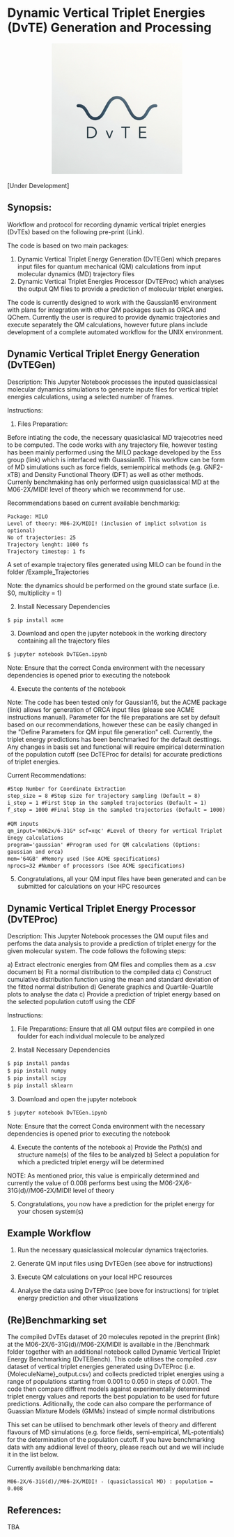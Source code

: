 # Dynamic Vertical Triplet Energies (DvTE) Generation and Processing

<div align="center">
  <img src="./DvTE.png" alt="Description" width="300">
</div>

[Under Development]

## Synopsis:

Workflow and protocol for recording dynamic vertical triplet energies (DvTEs) based on the following pre-print (Link).

The code is based on two main packages: 
1) Dynamic Vertical Triplet Energy Generation (DvTEGen) which prepares input files for quantum mechanical (QM) calculations from input molecular dynamics (MD) trajectory files
2) Dynamic Vertical Triplet Energies Processor (DvTEProc) which analyses the output QM files to provide a prediction of molecular triplet energies.

The code is currently designed to work with the Gaussian16 environment with plans for integration with other QM packages such as ORCA and QChem. Currently the user is required to provide dynamic trajectories and execute separately the QM calculations, however future plans include development of a complete automated workflow for the UNIX environment.

## Dynamic Vertical Triplet Energy Generation (DvTEGen)

Description: This Jupyter Notebook processes the inputed quasiclassical molecular dynamics simulations to generate inpute files for vertical triplet energies calculations, using a selected number of frames.

Instructions:

1) Files Preparation:

Before intiating the code, the necessary quasiclasical MD trajecotries need to be computed. The code works with any trajectory file, however testing has been mainly performed using the MILO package developed by the Ess group (link) which is interfaced with Guassian16. This workflow can be form of MD simulations such as force fields, semiempirical methods (e.g. GNF2-xTB) and Density Functional Theory (DFT) as well as other methods. Currenly benchmaking has only performed usign quasiclassical MD at the M06-2X/MIDI! level of theory which we recommmend for use.

Recommendations based on current available benchmarkig:

```
Package: MILO
Level of theory: M06-2X/MIDI! (inclusion of implict solvation is optional)
No of trajectories: 25
Trajectory lenght: 1000 fs
Trajectory timestep: 1 fs
```

A set of example trajectory files generated using MILO can be found in the folder /Example_Trajectories

Note: the dynamics should be performed on the ground state surface (i.e. S0, multiplicity = 1)

2) Install Necessary Dependencies

```bash
$ pip install acme
```
3) Download and open the jupyter notebook in the working directory containing all the trajectory files

```bash
$ jupyter notebook DvTEGen.ipynb
```
Note: Ensure that the correct Conda environment with the necessary dependencies is opened prior to executing the notebook

4) Execute the contents of the notebook

Note: The code has been tested only for Gaussian16, but the ACME package (link) allows for generation of ORCA input files (please see ACME instructions manual). Parameter for the file preparations are set by default based on our recommendations, however these can be easily changed in the "Define Parameters for QM input file generation" cell. Currently, the triplet energy predictions has been benchmarked for the default desttings. Any changes in basis set and functional will require empirical determination of the population cutoff (see DcTEProc for details) for accurate predictions of triplet energies.

Current Recommendations:
```
#Step Number for Coordinate Extraction
step_size = 8 #Step size for trajectory sampling (Default = 8)
i_step = 1 #First Step in the sampled trajectories (Default = 1)
f_step = 1000 #Final Step in the sampled trajectories (Default = 1000)

#QM inputs
qm_input='m062x/6-31G* scf=xqc' #Level of theory for vertical Triplet Enegy calculations
program='gaussian' #Program used for QM calculations (Options: gaussian and orca)
mem='64GB' #Memory used (See ACME specifications)
nprocs=32 #Number of processors (See ACME specifications)
```

5) Congratulations, all your QM input files have been generated and can be submitted for calculations on your HPC resources

## Dynamic Vertical Triplet Energy Processor (DvTEProc)

Description: This Jupyter Notebook processes the QM ouput files and perfoms the data analysis to provide a prediction of triplet energy for the given molecular system. The code follows the following steps:

  a) Extract electronic energies from QM files and complies them as a .csv document
  b) Fit a normal distribution to the compiled data
  c) Construct cumulative distribution function using the mean and standard deviation of the fitted normal distribution
  d) Generate graphics and Quartile-Quartile plots to analyse the data
  c) Provide a prediction of triplet energy based on the selected population cutoff using the CDF

Instructions:

1) File Preparations:
Ensure that all QM output files are compiled in one foulder for each individual molecule to be analyzed

2) Install Necessary Dependencies

```bash
$ pip install pandas
$ pip install numpy
$ pip install scipy
$ pip install sklearn
```

3) Download and open the jupyter notebook

```bash
$ jupyter notebook DvTEGen.ipynb
```
Note: Ensure that the correct Conda environment with the necessary dependencies is opened prior to executing the notebook

4) Execute the contents of the notebook
  a) Provide the Path(s) and structure name(s) of the files to be analyzed
  b) Select a population for which a predicted triplet energy will be determined

NOTE: As mentioned prior, this value is empirically determined and currently the value of 0.008 performs best using the M06-2X/6-31G(d)//M06-2X/MIDI! level of theory

5) Congratulations, you now have a prediction for the priplet energy for your chosen system(s)


## Example Workflow

1) Run the necessary quasiclassical molecular dynamics trajectories.
   
3) Generate QM input files using DvTEGen (see above for instructions)

5) Execute QM calculations on your local HPC resources

6) Analyse the data using DvTEProc (see bove for instructions) for triplet energy prediction and other visualizations


## (Re)Benchmarking set

The compiled DvTEs dataset of 20 molecules repoted in the preprint (link) at the M06-2X/6-31G(d)//M06-2X/MIDI! is available in the /Benchmark folder together with an additional notebook called Dynamic Vertical Triplet Energy Benchmarking (DvTEBench). This code utilises the compiled .csv dataset of vertical triplet energies generated using DvTEProc (i.e. {MoleculeName}_output.csv) and collects predicted triplet energies using a range of populations starting from 0.001 to 0.050 in steps of 0.001. The code then compare diffrent models against experimentally determined triplet energy values and reports the best population to be used for future predictions. Aditionally, the code can also compare the performance of Guassian Mixture Models (GMMs) instead of simple normal distributions

This set can be utilised to benchmark other levels of theory and different flavours of MD simulations (e.g. force fields, semi-empirical, ML-potentials) for the determination of the population cutoff. If you have benchmarking data with any addiional level of theory, please reach out and we will include it in the list below.

Currently available benchmarking data:
```
M06-2X/6-31G(d)//M06-2X/MIDI! - (quasiclassical MD) : population = 0.008
```

## References:
TBA

